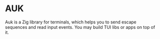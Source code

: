 # AUK

Auk is a Zig library for terminals, which helps you to send escape
sequences and read input events. You may build TUI libs or apps on
top of it.

